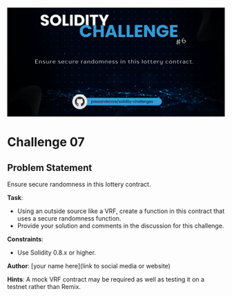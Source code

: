 
<p align="center">
  <img src="./assets/TN-Challenge-6.png" alt="Challenge-6"/>
</p>

# Challenge 07

## Problem Statement

Ensure secure randomness in this lottery contract.

**Task**:
- Using an outside source like a VRF, create a function in this contract that uses a secure randomness function.
- Provide your solution and comments in the discussion for this challenge.

**Constraints**:
- Use Solidity 0.8.x or higher.

**Author**: [your name here](link to social media or website)

**Hints**: 
A mock VRF contract may be required as well as testing it on a testnet rather than Remix.
